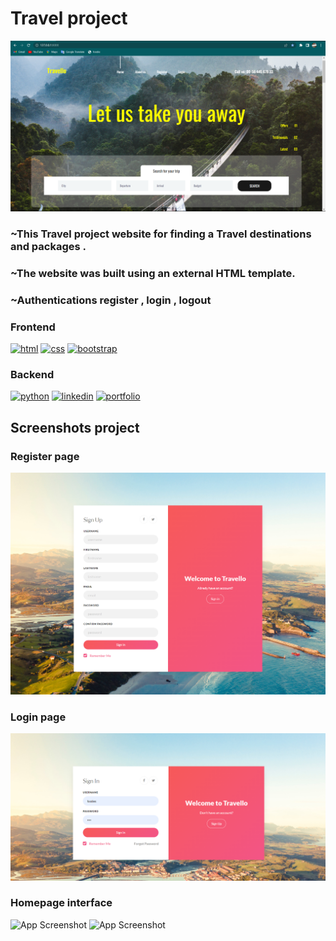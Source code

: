 # Travel project

![App Screenshot](https://github.com/athulpython/Travel-project/blob/master/screeshot/Screenshot%20(52).png?raw=true)
 
 
 ### ~This Travel project website for finding a Travel destinations and packages .
 
 ### ~The website was built using an external HTML template.
 
 ### ~Authentications register , login , logout



### Frontend


[![html](https://img.shields.io/twitter/url?label=Html&logo=HTML5&style=for-the-badge&url=https%3A%2F%2Fwww.w3schools.com%2Fhtml%2F)](https://www.w3schools.com/html/)  [![css](https://img.shields.io/twitter/url?label=Css&logo=CSS3&logoColor=blue&style=for-the-badge&url=https%3A%2F%2Fwww.w3schools.com%2Fcss%2F)](https://www.w3schools.com/css/)  [![bootstrap](https://img.shields.io/twitter/url?label=bootstrap&logo=bootstrap&logoColor=white&style=for-the-badge&url=https%3A%2F%2Fgetbootstrap.com%2F)](https://getbootstrap.com/)


### Backend
[![python](https://img.shields.io/twitter/url?label=Python&logo=Python&style=for-the-badge&url=https%3A%2F%2Fwww.python.org%2F)](https://www.python.org/) 
[![linkedin](https://img.shields.io/twitter/url?label=django&logo=django&logoColor=white&style=for-the-badge&url=https%3A%2F%2Fwww.djangoproject.com%2F)](https://www.djangoproject.com/)   [![portfolio](https://img.shields.io/twitter/url?label=postgresql&logo=postgresql&logoColor=white&style=for-the-badge&url=https%3A%2F%2Fwww.postgresql.org%2F)](https://www.postgresql.org/)





## Screenshots project

### Register page
![App Screenshot](https://github.com/athulpython/Travel-project/blob/master/screeshot/screencapture-127-0-0-1-8000-accounts-register-2022-12-22-16_11_24.png?raw=true)

### Login page

![App Screenshot](https://github.com/athulpython/Travel-project/blob/master/screeshot/Screenshot%20(111).png?raw=true)

### Homepage interface

![App Screenshot](https://github.com/athulpython/Travel-project/blob/master/screeshot/screencapture-127-0-0-1-8000-2022-10-09-14_15_54.png?raw=true)
![App Screenshot](https://github.com/athulpython/Travel-project/blob/master/screeshot/screencapture-127-0-0-1-8000-2022-10-09-14_11_51.png?raw=true)



